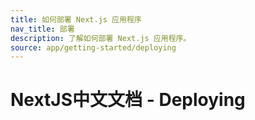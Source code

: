 ```yaml
---
title: 如何部署 Next.js 应用程序
nav_title: 部署
description: 了解如何部署 Next.js 应用程序。
source: app/getting-started/deploying
---
```


# NextJS中文文档 - Deploying
